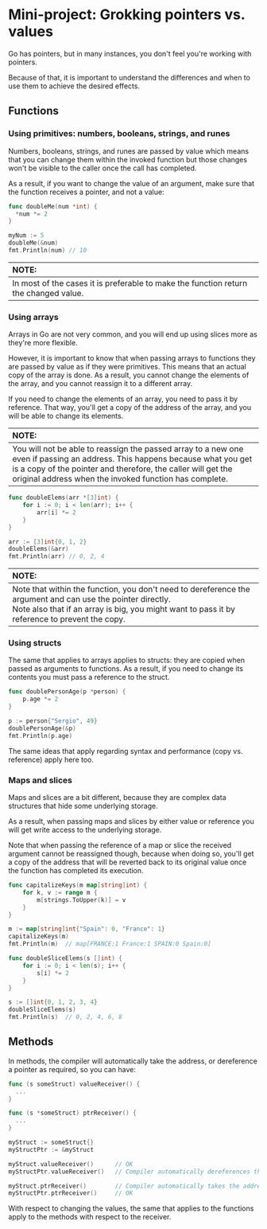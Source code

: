# Mini-project: Grokking pointers vs. values

Go has pointers, but in many instances, you don't feel you're working with pointers.

Because of that, it is important to understand the differences and when to use them to achieve the desired effects.

## Functions

### Using primitives: numbers, booleans, strings, and runes

Numbers, booleans, strings, and runes are passed by value which means that you can change them within the invoked function but those changes won't be visible to the caller once the call has completed.

As a result, if you want to change the value of an argument, make sure that the function receives a pointer, and not a value:

```go
func doubleMe(num *int) {
  *num *= 2
}

myNum := 5
doubleMe(&num)
fmt.Println(num) // 10
```

| NOTE: |
| :---- |
| In most of the cases it is preferable to make the function return the changed value. |

### Using arrays

Arrays in Go are not very common, and you will end up using slices more as they're more flexible.

However, it is important to know that when passing arrays to functions they are passed by value as if they were primitives. This means that an actual copy of the array is done. As a result, you cannot change the elements of the array, and you cannot reassign it to a different array.

If you need to change the elements of an array, you need to pass it by reference. That way, you'll get a copy of the address of the array, and you will be able to change its elements.

| NOTE: |
| :---- |
| You will not be able to reassign the passed array to a new one even if passing an address. This happens because what you get is a copy of the pointer and therefore, the caller will get the original address when the invoked function has complete. |

```go
func doubleElems(arr *[3]int) {
	for i := 0; i < len(arr); i++ {
		arr[i] *= 2
	}
}

arr := [3]int{0, 1, 2}
doubleElems(&arr)
fmt.Println(arr) // 0, 2, 4
```

| NOTE: |
| :---- |
| Note that within the function, you don't need to dereference the argument and can use the pointer directly.<br>Note also that if an array is big, you might want to pass it by reference to prevent the copy. |

### Using structs

The same that applies to arrays applies to structs: they are copied when passed as arguments to functions. As a result, if you need to change its contents you must pass a reference to the struct.

```go
func doublePersonAge(p *person) {
	p.age *= 2
}

p := person{"Sergio", 49}
doublePersonAge(&p)
fmt.Println(p.age)
```

The same ideas that apply regarding syntax and performance (copy vs. reference) apply here too.

### Maps and slices

Maps and slices are a bit different, because they are complex data structures that hide some underlying storage.

As a result, when passing maps and slices by either value or reference you will get write access to the underlying storage.

Note that when passing the reference of a map or slice the received argument cannot be reassigned though, because when doing so, you'll get a copy of the address that will be reverted back to its original value once the function has completed its execution.

```go
func capitalizeKeys(m map[string]int) {
	for k, v := range m {
		m[strings.ToUpper(k)] = v
	}
}

m := map[string]int{"Spain": 0, "France": 1}
capitalizeKeys(m)
fmt.Println(m)  // map[FRANCE:1 France:1 SPAIN:0 Spain:0]
```

```go
func doubleSliceElems(s []int) {
	for i := 0; i < len(s); i++ {
		s[i] *= 2
	}
}

s := []int{0, 1, 2, 3, 4}
doubleSliceElems(s)
fmt.Println(s)  // 0, 2, 4, 6, 8
```

## Methods

In methods, the compiler will automatically take the address, or dereference a pointer as required, so you can have:

```go
func (s someStruct) valueReceiver() {
  ...
}

func (s *someStruct) ptrReceiver() {
  ...
}

myStruct := someStruct{}
myStructPtr := &myStruct

myStruct.valueReceiver()      // OK
myStructPtr.valueReceiver()   // Compiler automatically dereferences the pointer

myStruct.ptrReceiver()        // Compiler automatically takes the address of the value
myStructPtr.ptrReceiver()     // OK
```

With respect to changing the values, the same that applies to the functions apply to the methods with respect to the receiver.

